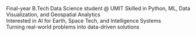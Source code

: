 Final-year B.Tech Data Science student @ UMIT
Skilled in Python, ML, Data Visualization, and Geospatial Analytics  
Interested in AI for Earth, Space Tech, and Intelligence Systems  
Turning real-world problems into data-driven solutions  
